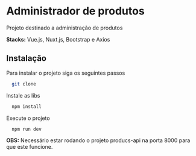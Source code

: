 
# Administrador de produtos

Projeto destinado a administração de produtos

**Stacks:** Vue.js, Nuxt.js, Bootstrap e Axios


## Instalação

Para instalar o projeto siga os seguintes passos

```bash
  git clone
```

Instale as libs
```bash
  npm install
```

Execute o projeto
```bash
  npm run dev
``` 

**OBS:** Necessário estar rodando o projeto producs-api na porta 8000 para que este funcione.